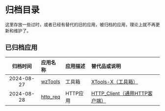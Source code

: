 # 归档目录

这里存放一些过时，或者已经有替代的旧的应用，被归档的应用，理论上就不再更新和维护了。

## 已归档应用

| 归档时间| 应用名称  | 应用描述 | 替代品或说明 |
| :-----: | :------- | :------| :----------- |
| 2024-08-27 | [wzTools](shakespeare-action-python-tools/resources/readme.md) |工具箱 |[XTools-X（工具箱）](../shakespeare-action-python-xtools/resources/readme.md) |
| 2024-08-28 | [http_req](shakespeare-action-python-http_req/resources/readme.md) | HTTP应用|[HTTP_Client（通用HTTP客户端）](../shakespeare-action-python-HTTP_Client/resources/readme.md) |